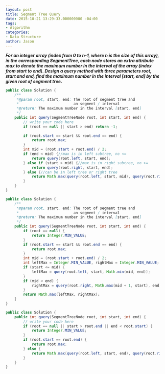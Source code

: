 ```yaml
---
layout: post
title: Segment Tree Query
date: 2015-10-21 13:29:33.000000000 -04:00
tags:
- Algorithm
categories:
- Data Structure
author: Jason
---
```

<p><strong><em>For an integer array (index from 0 to n-1, where n is the size of this array), in the corresponding SegmentTree, each node stores an extra attribute max to denote the maximum number in the interval of the array (index from start to end). Design a query method with three parameters root, start and end, find the maximum number in the interval [start, end] by the given root of segment tree.</em></strong></p>


``` java
public class Solution {
    /**
     *@param root, start, end: The root of segment tree and 
     *                         an segment / interval
     *@return: The maximum number in the interval [start, end]
     */
    public int query(SegmentTreeNode root, int start, int end) {
        // write your code here
        if (root == null || start > end) return -1;
        
        if (root.start == start && root.end == end) {
            return root.max;
        } 
        int mid = (root.start + root.end) / 2;
        if (end < mid) {//max is in left subtree, no <=
            return query(root.left, start, end);
        } else if (start > mid) {//max is in right subtree, no >=
            return query(root.right, start, end);
        } else {//can be in left tree or right tree
            return Math.max(query(root.left, start, mid), query(root.right, mid + 1,  end));
        }
    }
}
```
``` java
public class Solution {
    /**
     *@param root, start, end: The root of segment tree and 
     *                         an segment / interval
     *@return: The maximum number in the interval [start, end]
     */
    public int query(SegmentTreeNode root, int start, int end) {
        if (root == null) {
            return Integer.MIN_VALUE;
        }
        if (root.start == start && root.end == end) {
            return root.max;
        }
        int mid = (root.start + root.end) / 2;
        int leftMax = Integer.MIN_VALUE, rightMax = Integer.MIN_VALUE;
        if (start <= mid) {
            leftMax = query(root.left, start, Math.min(mid, end));
        }
        if (mid < end) {
            rightMax = query(root.right, Math.max(mid + 1, start), end);
        }
        return Math.max(leftMax, rightMax);
    }
}
```

``` java
public class Solution {
    public int query(SegmentTreeNode root, int start, int end) {
        // write your code here
        if (root == null || start > root.end || end < root.start) { 
            return Integer.MIN_VALUE;
        }
        if (root.start == root.end) {
            return root.max;
        } else {
            return Math.max(query(root.left, start, end), query(root.right, start, end));
        }
    }
}
```
